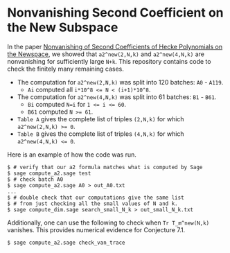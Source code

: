 
# Nonvanishing Second Coefficient on the New Subspace

In the paper [Nonvanishing of Second Coefficients of Hecke Polynomials on the Newspace](https://arxiv.org/abs/2407.11694), we showed that `a2^new(2,N,k)` and  `a2^new(4,N,k)` are nonvanishing for sufficiently large `N+k`.
This repository contains code to check the finitely many remaining cases.

- The computation for `a2^new(2,N,k)` was split into 120 batches: `A0` - `A119`.
  - `Ai` computed all `i*10^8 <= N < (i+1)*10^8`.
- The computation for `a2^new(4,N,k)` was split into 61 batches: `B1` - `B61`.
  - `Bi` computed `N=i` for `1 <= i <= 60`.
  - `B61` computed `N >= 61`.
- `Table A` gives the complete list of triples `(2,N,k)` for which `a2^new(2,N,k) >= 0`.
- `Table B` gives the complete list of triples `(4,N,k)` for which `a2^new(4,N,k) <= 0`.


Here is an example of how the code was run.
```
$ # verify that our a2 formula matches what is computed by Sage
$ sage compute_a2.sage test
$ # check batch A0
$ sage compute_a2.sage A0 > out_A0.txt
...
$ # double check that our computations give the same list 
$ # from just checking all the small values of N and k.
$ sage compute_dim.sage search_small_N_k > out_small_N_k.txt
```



Additionally, one can use the following to check when `Tr T_m^new(N,k)` vanishes. This provides numerical evidence for Conjecture 7.1.
```
$ sage compute_a2.sage check_van_trace
```
